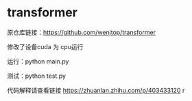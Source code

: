 # transformer
原仓库链接：https://github.com/wenjtop/transformer

修改了设备cuda 为 cpu运行

运行：python main.py

测试：python test.py

代码解释请查看链接 https://zhuanlan.zhihu.com/p/403433120 r

